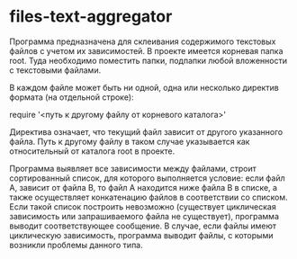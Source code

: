 # files-text-aggregator

Программа предназначена для склеивания содержимого текстовых файлов с учетом их зависимостей.
В проекте имеется корневая папка root. Туда необходимо поместить папки, подпапки любой вложенности с текстовыми файлами. 

В каждом файле может быть ни одной, одна или несколько директив формата (на отдельной строке):

require '<путь к другому файлу от корневого каталога>'

Директива означает, что текущий файл зависит от другого указанного файла. Путь к другому файлу в таком случае указывается как относительный от каталога root в проекте.

Программа выявляет все зависимости между файлами, строит сортированный
список, для которого выполняется условие: если файл А, зависит от файла В, то файл
А находится ниже файла В в списке, а также осуществляет конкатенацию файлов в соответствии со списком. Если такой список построить невозможно (существует циклическая зависимость или запрашиваемого файла не существует), программа выводит соответствующее сообщение. В случае, если файлы имеют циклическую зависимость, программа выводит файлы, с которыми возникли проблемы данного типа.
